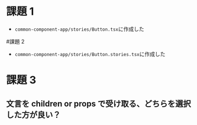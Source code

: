 # 課題 1

- `common-component-app/stories/Button.tsx`に作成した

#課題 2

- `common-component-app/stories/Button.stories.tsx`に作成した

# 課題 3

## 文言を children or props で受け取る、どちらを選択した方が良い？
